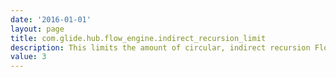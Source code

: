 ```yaml
---
date: '2016-01-01'
layout: page
title: com.glide.hub.flow_engine.indirect_recursion_limit
description: This limits the amount of circular, indirect recursion Flow Designer flows may trigger. This is to prevent run away flows in the Flow Designer. Deafult is 3. 
value: 3
---
```

